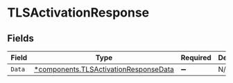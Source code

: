 # TLSActivationResponse


## Fields

| Field                                                                                     | Type                                                                                      | Required                                                                                  | Description                                                                               |
| ----------------------------------------------------------------------------------------- | ----------------------------------------------------------------------------------------- | ----------------------------------------------------------------------------------------- | ----------------------------------------------------------------------------------------- |
| `Data`                                                                                    | [*components.TLSActivationResponseData](../../models/shared/tlsactivationresponsedata.md) | :heavy_minus_sign:                                                                        | N/A                                                                                       |